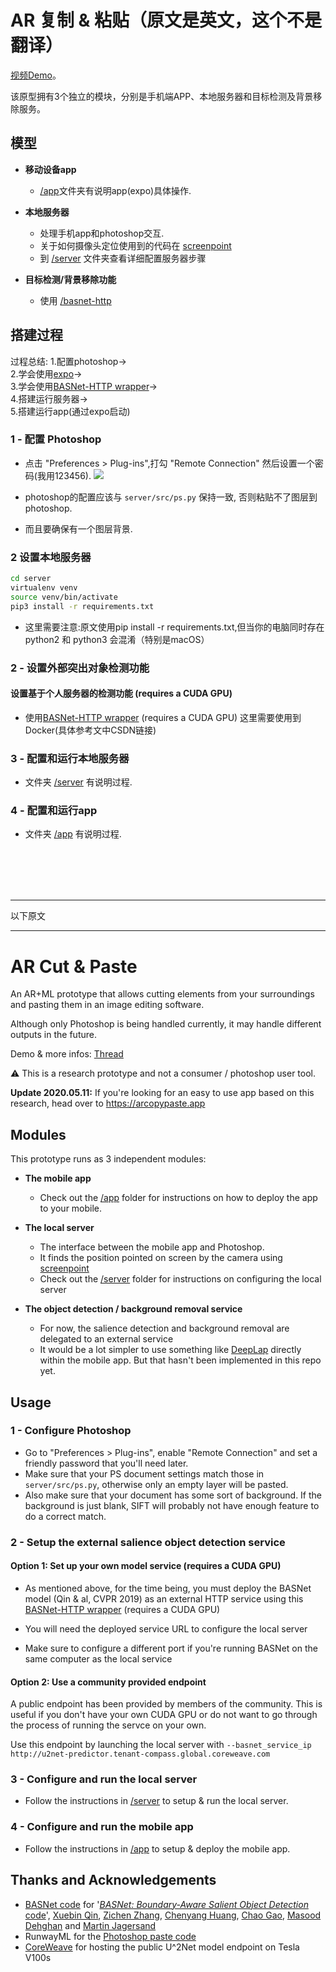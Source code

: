 # AR 复制 & 粘贴（原文是英文，这个不是翻译）

[视频Demo](https://www.bilibili.com/video/BV1dA411q7o5)。

该原型拥有3个独立的模块，分别是手机端APP、本地服务器和目标检测及背景移除服务。

## 模型

- **移动设备app**

  - [/app](/app)文件夹有说明app(expo)具体操作.

- **本地服务器**

  - 处理手机app和photoshop交互.
  - 关于如何摄像头定位使用到的代码在 [screenpoint](https://github.com/cyrildiagne/screenpoint)
  - 到 [/server](/server) 文件夹查看详细配置服务器步骤

- **目标检测/背景移除功能**

  - 使用 [/basnet-http](/basnet-http)

## 搭建过程
过程总结: 1.配置photoshop-> <br/>
2.学会使用[expo](https://expo.io/learn)-> <br/>
3.学会使用[BASNet-HTTP wrapper](https://github.com/cyrildiagne/basnet-http)-> <br/>
4.搭建运行服务器-> <br/> 
5.搭建运行app(通过expo启动)

### 1 - 配置 Photoshop

- 点击 "Preferences > Plug-ins",打勾 "Remote Connection" 然后设置一个密码(我用123456).
![](http://https://github.com/122537067/ar-cutpaste/blob/master/readmeImg/photoshopSetting.png)  

- photoshop的配置应该与 ```server/src/ps.py``` 保持一致, 否则粘贴不了图层到photoshop.

- 而且要确保有一个图层背景. 


### 2 设置本地服务器

```bash
cd server
virtualenv venv
source venv/bin/activate
pip3 install -r requirements.txt
``` 
- 这里需要注意:原文使用pip install -r requirements.txt,但当你的电脑同时存在python2 和 python3 会混淆（特别是macOS）


### 2 - 设置外部突出对象检测功能

####  设置基于个人服务器的检测功能 (requires a CUDA GPU)

- 使用[BASNet-HTTP wrapper](/basnet-http) (requires a CUDA GPU)
这里需要使用到Docker(具体参考文中CSDN链接)

### 3 - 配置和运行本地服务器

- 文件夹 [/server](/server) 有说明过程.

### 4 - 配置和运行app

- 文件夹 [/app](/app) 有说明过程.

<br/><br/><br/><br/>
___
以下原文
___
# AR Cut & Paste

An AR+ML prototype that allows cutting elements from your surroundings and pasting them in an image editing software.

Although only Photoshop is being handled currently, it may handle different outputs in the future.

Demo & more infos: [Thread](https://twitter.com/cyrildiagne/status/1256916982764646402)

⚠️ This is a research prototype and not a consumer / photoshop user tool.

**Update 2020.05.11:** If you're looking for an easy to use app based on this research, head over to https://arcopypaste.app

## Modules

This prototype runs as 3 independent modules:

- **The mobile app**

  - Check out the [/app](/app) folder for instructions on how to deploy the app to your mobile.

- **The local server**

  - The interface between the mobile app and Photoshop.
  - It finds the position pointed on screen by the camera using [screenpoint](https://github.com/cyrildiagne/screenpoint)
  - Check out the [/server](/server) folder for instructions on configuring the local server

- **The object detection / background removal service**

  - For now, the salience detection and background removal are delegated to an external service
  - It would be a lot simpler to use something like [DeepLap](https://github.com/shaqian/tflite-react-native) directly within the mobile app. But that hasn't been implemented in this repo yet.

## Usage

### 1 - Configure Photoshop

- Go to "Preferences > Plug-ins", enable "Remote Connection" and set a friendly password that you'll need later.
- Make sure that your PS document settings match those in ```server/src/ps.py```, otherwise only an empty layer will be pasted.
- Also make sure that your document has some sort of background. If the background is just blank, SIFT will probably not have enough feature to do a correct match.

<!--
### 2) Setup the local server

```bash
virtualenv venv
source venv/bin/activate
pip install -r requirements.txt
``` -->

### 2 - Setup the external salience object detection service

#### Option 1: Set up your own model service (requires a CUDA GPU)

- As mentioned above, for the time being, you must deploy the
BASNet model (Qin & al, CVPR 2019) as an external HTTP service using this [BASNet-HTTP wrapper](https://github.com/cyrildiagne/basnet-http) (requires a CUDA GPU)

- You will need the deployed service URL to configure the local server

- Make sure to configure a different port if you're running BASNet on the same computer as the local service

#### Option 2: Use a community provided endpoint

A public endpoint has been provided by members of the community. This is useful if you don't have your own CUDA GPU or do not want to go through the process of running the servce on your own.

Use this endpoint by launching the local server with `--basnet_service_ip http://u2net-predictor.tenant-compass.global.coreweave.com`

### 3 - Configure and run the local server

- Follow the instructions in [/server](/server) to setup & run the local server.

### 4 - Configure and run the mobile app

- Follow the instructions in [/app](/app) to setup & deploy the mobile app.

## Thanks and Acknowledgements

- [BASNet code](https://github.com/NathanUA/BASNet) for '[*BASNet: Boundary-Aware Salient Object Detection*](http://openaccess.thecvf.com/content_CVPR_2019/html/Qin_BASNet_Boundary-Aware_Salient_Object_Detection_CVPR_2019_paper.html) [code](https://github.com/NathanUA/BASNet)', [Xuebin Qin](https://webdocs.cs.ualberta.ca/~xuebin/), [Zichen Zhang](https://webdocs.cs.ualberta.ca/~zichen2/), [Chenyang Huang](https://chenyangh.com/), [Chao Gao](https://cgao3.github.io/), [Masood Dehghan](https://sites.google.com/view/masoodd) and [Martin Jagersand](https://webdocs.cs.ualberta.ca/~jag/)
- RunwayML for the [Photoshop paste code](https://github.com/runwayml/RunwayML-for-Photoshop/blob/master/host/index.jsx)
- [CoreWeave](https://www.coreweave.com) for hosting the public U^2Net model endpoint on Tesla V100s
